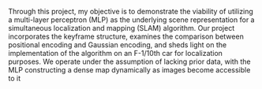  Through this project, my objective is to demonstrate the viability of utilizing a multi-layer perceptron (MLP) as the
 underlying scene representation for a simultaneous localization and mapping (SLAM) algorithm. Our project incorporates the keyframe
 structure, examines the comparison between positional encoding and Gaussian encoding, and sheds light on the implementation of the
 algorithm on an F-1/10th car for localization purposes. We operate under the assumption of lacking prior data, with the MLP constructing
 a dense map dynamically as images become accessible to it
